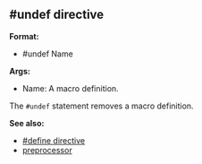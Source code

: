 ## #undef directive

**Format:**
+   #undef Name
<!-- -->
**Args:**
+   Name: A macro definition.


The `#undef` statement removes a macro definition.

**See also:**
+   [#define directive](/ref/DM/preprocessor/define.md) 
+   [preprocessor](/ref/DM/preprocessor.md) <!-- -->
